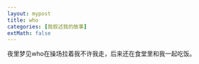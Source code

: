 ```yaml
---
layout: mypost
title: who
categories: [我叙述我的故事]
extMath: false
---
```


夜里梦见who在操场拉着我不许我走，后来还在食堂里和我一起吃饭。
